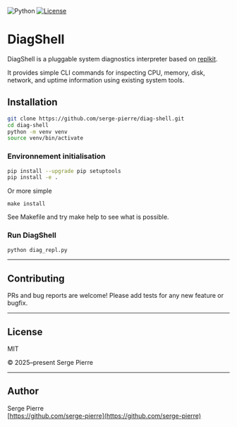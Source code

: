 ![Python](https://img.shields.io/badge/python-3.8%2B-blue)
[![License](https://img.shields.io/github/license/serge-pierre/replkit)](./LICENSE)

# DiagShell

DiagShell is a pluggable system diagnostics interpreter based on [replkit](https://github.com/serge-pierre/replkit).

It provides simple CLI commands for inspecting CPU, memory, disk, network, and uptime information using existing system tools.

## Installation

```bash
git clone https://github.com/serge-pierre/diag-shell.git
cd diag-shell
python -m venv venv
source venv/bin/activate
```

### Environnement initialisation

```bash
pip install --upgrade pip setuptools
pip install -e .
```

Or more simple

```
make install
```

See Makefile and try make help to see what is possible.

### Run DiagShell

```bash
python diag_repl.py
```

---

## Contributing

PRs and bug reports are welcome! Please add tests for any new feature or bugfix.

---

## License

MIT

© 2025–present Serge Pierre

---

## Author

Serge Pierre  
[https://github.com/serge-pierre](https://github.com/serge-pierre)
